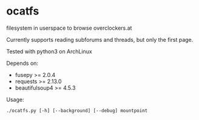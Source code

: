 # ocatfs

filesystem in userspace to browse overclockers.at

Currently supports reading subforums and threads, but only the first page.

Tested with python3 on ArchLinux

Depends on:
* fusepy >= 2.0.4
* requests >= 2.13.0
* beautifulsoup4 >= 4.5.3

Usage:

`./ocatfs.py [-h] [--background] [--debug] mountpoint` 
